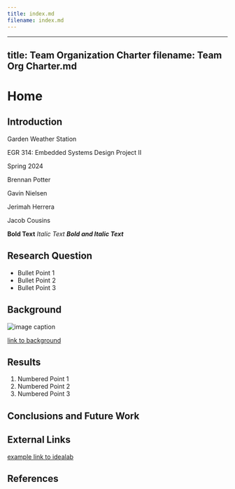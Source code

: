 ```yaml
---
title: index.md
filename: index.md
--- 
```


---
title: Team Organization Charter
filename: Team Org Charter.md
--- 

# Home

## Introduction
Garden Weather Station

EGR 314: Embedded Systems Design Project II

Spring 2024

Brennan Potter

Gavin Nielsen

Jerimah Herrera  

Jacob Cousins

**Bold Text**
_Italic Text_
**_Bold and Italic Text_**

## Research Question

* Bullet Point 1
* Bullet Point 2
* Bullet Point 3

## Background

![image caption](https://idealab.asu.edu/assets/images/research/jumper1.png)

[link to background](/background)

## Results

1. Numbered Point 1
1. Numbered Point 2
1. Numbered Point 3

## Conclusions and Future Work

## External Links

[example link to idealab](https://idealab.asu.edu)


## References
